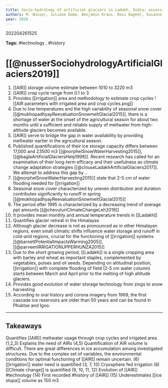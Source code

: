 ```yaml
---
title: Socio-hydrology of artificial glaciers in Ladakh, India: assessing adaptive strategies in a changing cryosphere
authors: M. Nüsser, Juliane Dame, Benjamin Kraus, Ravi Baghel, Susanne Schmidt
year: 2018
---
```


202204261525

**Tags:** #technology , #history

# [[@nusserSociohydrologyArtificialGlaciers2019]]
1. [[AIR]] storage volume estimate between 1010 to 3220 m3
2. [[AIR]] crop cycle range from 0.1 to 3
3. Provides [[irrigation]] area and methodology to estimate crop cycles
![[AIR parameters with irrigated area and crop cycles.png]]
4. Due to low temperatures and the high variability of seasonal snow cover [[@mukhopadhyayReevaluationSnowmeltGlacial2015]], there is a shortage of water at the onset of the agricultural season for about two months until a sufficient and reliable supply of meltwater from high-altitude glaciers becomes available.
5. [[AIR]] serve to bridge the gap in water availability by providing meltwater earlier in the agricultural season.
6. Published quantifications of their ice storage capacity differs between 17,000 and 23500 m3 [[@norphelSnowWaterHarvesting2015]], [[@baglaArtificialGlaciersHelp1998]]. Recent research has called for an examination of their long-term efficacy and their usefulness as climate change adaptation strategies [[@clouseLadakhArtificialGlaciers2017]]. We attempt to address this gap by ..
7. [[@norphelSnowWaterHarvesting2015]] state that 2-5 cm of water flooding needed for  [[irrigation]]
8. Seasonal snow cover characterized by uneven distribution and duration contributes significantly to runoff in spring [[@mukhopadhyayReevaluationSnowmeltGlacial2015]] 
9. The period after 1995 is characterized by a decreasing trend of average ppt amounts [[@chevuturiClimateChangeLeh2018]]
10. It provides mean monthly and annual temperature trends in [[Ladakh]]
11. Quantifies glacier retreat in the Himalayas
12. Although glacier decrease is not as pronounced as in other Himalayan regions, even small climatic shifts influence water storage and runoff in cold-arid regions, crucial for the functioning of [[irrigation]] systems  [[@barnettPotentialImpactsWarming2005]], [[@parveenIRRIGATIONUPPERHUNZA2015]]
13. Due to the short growing period, [[Ladakh]] is a single cropping area with barley and wheat as important staples, complemented by vegetables, pulses and oil seeds. Depending on altitudinal position, [[irrigation]] with complete flooding of field (2-5 cm water column) starts between March and April prior to the melting of high altitude glaciers.
14. Provides good evolution of water storage technology from zings to snow harvesting
15. According to oral history and corona imagery from 1969, the first cascade ice reservoirs are older than 50 years and can be found in Phuktse and Igoo.

---
## Takeaways 
Quantifies [[AIR]] meltwater usage through crop cycles and irrigated area. (1,2,3)
Explains the need of AIRs (4,5)
Quantification of AIR volume is difficult. There are great differences in ice accumulation among investigated structures. Due to the complex set of variables, the environmental conditions for optimal functioning of [[AIR]] remain uncertain. (6)
[[irrigation]] water need is quantified (3, 7, 13)
Cryosphere fed irrigation (8)
[[Climate change]] is quantified (9, 10, 11, 12)
Evolution of [[AIR]] #technology (14)
First recorded #history of [[AIR]] (15)
Underestimates [[ice stupa]] volume as 150 m3









